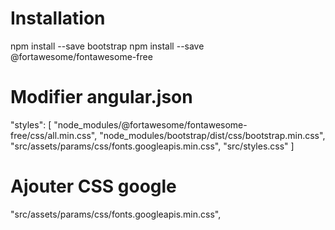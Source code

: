 
# Installation
  npm install --save bootstrap
  npm install --save @fortawesome/fontawesome-free

# Modifier angular.json
  "styles": [
    "node_modules/@fortawesome/fontawesome-free/css/all.min.css",
    "node_modules/bootstrap/dist/css/bootstrap.min.css",
    "src/assets/params/css/fonts.googleapis.min.css",
    "src/styles.css"
  ]
# Ajouter CSS google
  "src/assets/params/css/fonts.googleapis.min.css",
